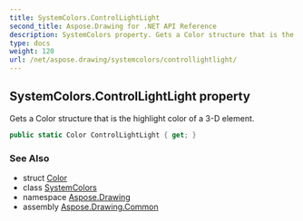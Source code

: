 ```yaml
---
title: SystemColors.ControlLightLight
second_title: Aspose.Drawing for .NET API Reference
description: SystemColors property. Gets a Color structure that is the highlight color of a 3D element
type: docs
weight: 120
url: /net/aspose.drawing/systemcolors/controllightlight/
---
```

## SystemColors.ControlLightLight property

Gets a Color structure that is the highlight color of a 3-D element.

```csharp
public static Color ControlLightLight { get; }
```

### See Also

* struct [Color](../../color/)
* class [SystemColors](../)
* namespace [Aspose.Drawing](../../systemcolors/)
* assembly [Aspose.Drawing.Common](../../../)


